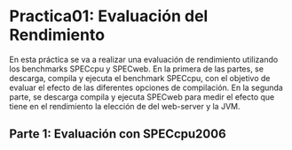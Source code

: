 # Practica01: Evaluación del Rendimiento
En esta práctica se va a realizar una evaluación de rendimiento utilizando los benchmarks SPECcpu y SPECweb. En la primera de las partes,
se descarga, compila y ejecuta el benchmark SPECcpu, con el objetivo de evaluar el efecto de las diferentes opciones de compilación.
En la segunda parte, se descarga compila y ejecuta SPECweb para medir el efecto que tiene en el rendimiento la elección de del web-server 
y la JVM.
## Parte 1: Evaluación con SPECcpu2006
